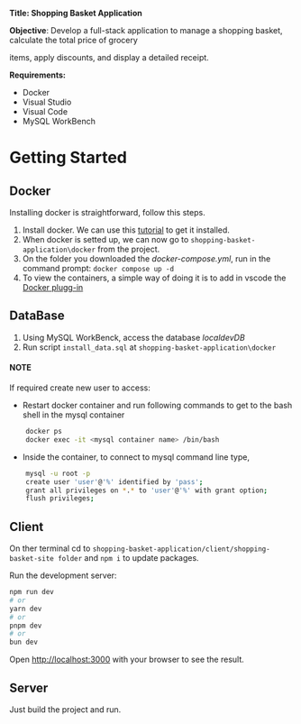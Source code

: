 **Title: Shopping Basket Application**

**Objective**: Develop a full-stack application to manage a shopping
basket, calculate the total price of grocery

items, apply discounts, and display a detailed receipt.

**Requirements:**

* Docker
* Visual Studio
* Visual Code
* MySQL WorkBench

# Getting Started

## Docker

Installing docker is straightforward, follow this steps.

1. Install docker. We can use this [tutorial](https://dev.azure.com/livetiles-products/Product/_wiki/wikis/IXP%20Developer%20Info/577/running-docker-ce-in-wsl2) to get it installed.
2. When docker is setted up, we can now go to `shopping-basket-application\docker` from the project.
3. On the folder you downloaded the _docker-compose.yml_, run in the command prompt: `docker compose up -d`
4. To view the containers, a simple way of doing it is to add in vscode the [Docker plugg-in](https://docs.docker.com/get-docker/)

## DataBase

1. Using MySQL WorkBenck, access the database _localdevDB_
2. Run script `install_data.sql` at `shopping-basket-application\docker`

#### NOTE
 
 If required create new user to access:

 * Restart docker container and run following commands to get to the bash shell in the mysql container

```bash
    docker ps
    docker exec -it <mysql container name> /bin/bash 
```

* Inside the container, to connect to mysql command line type,
    
```bash
    mysql -u root -p
    create user 'user'@'%' identified by 'pass';
    grant all privileges on *.* to 'user'@'%' with grant option;
    flush privileges;
```


## Client

On ther terminal cd to `shopping-basket-application/client/shopping-basket-site folder` and `npm i` to update packages.

Run the development server:

```bash
npm run dev
# or
yarn dev
# or
pnpm dev
# or
bun dev
```

Open [http://localhost:3000](http://localhost:3000) with your browser to see the result.

## Server

Just build the project and run.